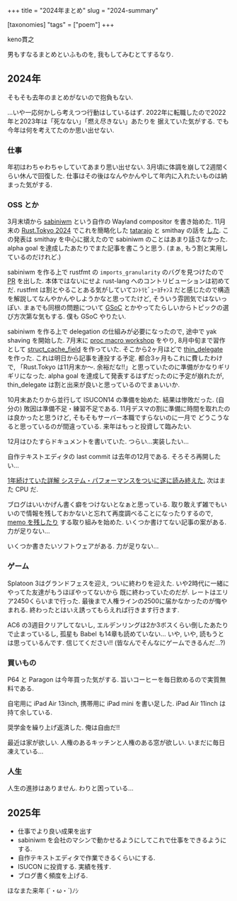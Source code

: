 +++
title = "2024年まとめ"
slug = "2024-summary"

[taxonomies]
"tags" = ["poem"]
+++

keno貫之

男もすなるまとめといふものを, 我もしてみむとてするなり.

## 2024年

そもそも去年のまとめがないので抱負もない.

...いや一応何かしら考えつつ行動はしているはず. 2022年に転職したので2022年と2023年は「死なない」「燃え尽きない」あたりを
据えていた気がする. でも今年は何を考えてたのか思い出せない.

### 仕事

年初はわちゃわちゃしていてあまり思い出せない. 3月頃に体調を崩して2週間くらい休んで回復した.
仕事はその後はなんやかんやして年内に入れたいものは納まった気がする.

### OSS とか

3月末頃から [sabiniwm](https://github.com/kenoss/sabiniwm) という自作の Wayland compositor を書き始めた.
11月末の [Rust.Tokyo 2024](https://rust.tokyo/) でこれを簡略化した
[tatarajo](https://github.com/kenoss/tatarajo) と smithay の話を [した](https://rust.tokyo/lineup/12).
この発表は smithay を中心に据えたので sabiniwm のことはあまり話さなかった.
alpha goal を達成したあたりでまた記事を書こうと思う. (まぁ, もう割と実用しているのだけれど.)

sabiniwm を作る上で rustfmt の `imports_granularity` のバグを見つけたので
[PR](https://github.com/rust-lang/rustfmt/pull/6165) を出した. 本体ではないにせよ
rust-lang へのコントリビューションは初めてだ. rustfmt は割とやることある気がしていてｺﾝﾄﾘﾋﾞｭｰﾖﾁｬﾝｽ
だと感じたので構造を解説してなんやかんやしようかなと思ってたけど, そういう雰囲気ではないっぽい.
まぁでも同根の問題について [GSoC](https://summerofcode.withgoogle.com/archive/2024/projects/gHEu3vxc)
とかやってたらしいからトピックの選び方次第な気もする. 僕も GSoC やりたい.

sabiniwm を作る上で delegation の仕組みが必要になったので, 途中で yak shaving を開始した.
7月末に [proc macro workshop](https://github.com/dtolnay/proc-macro-workshop) をやり,
8月中旬まで習作として [struct_cache_field](https://github.com/kenoss/struct_cache_field) を作っていた.
そこから2ヶ月ほどで [thin_delegate](https://github.com/kenoss/thin_delegate) を作った.
これは明日から記事を連投する予定.
都合3ヶ月もこれに費したわけで, 「Rust.Tokyo は11月末か〜. 余裕だな!!」と思っていたのに準備がかなりギリギリになった.
alpha goal を達成して発表するはずだったのに予定が崩れたが, thin_delegate は割と出来が良いと思っているのでまぁいいか.

10月末あたりから並行して ISUCON14 の準備を始めた. 結果は惨敗だった. (自分の) 敗因は準備不足・練習不足である.
11月デスマの割に準備に時間を取れたのは良かったと思うけど, そもそもサーバー本職ですらないのに一月で
どうこうなると思っているのが間違っている. 来年はもっと投資して臨みたい.

12月はひたすらドキュメントを書いていた. つらい...実装したい...

自作テキストエディタの last commit は去年の12月である. そろそろ再開したい...

[1年続けていた詳解 システム・パフォーマンスをついに遂に読み終えた.](../2024-12-30-mokumoku-reading-books)
次はまた CPU だ.

ブログはいいかげん書く癖をつけないとなぁと思っている.
取り敢えず雑でもいいので情報を残しておかないと忘れて再度調べることになったりするので,
[memo を残したり](../2024-10-29-vblank-and-redraw) する取り組みを始めた.
いくつか書けてない記事の案がある. 力が足りない...

いくつか書きたいソフトウェアがある. 力が足りない...

### ゲーム

Splatoon 3はグランドフェスを迎え, ついに終わりを迎えた. いや2時代に一緒にやってた友達がもうほぼやってないから
既に終わっていたのだが. レートはエリア2450くらいまで行った. 最後まで人権ラインの2500に届かなかったのが悔やまれる.
終わったとはいえ誘ってもらえれば行きます行きます.

AC6 の3週目クリアしてないし, エルデンリングは2か3ボスくらい倒したあたりで止まっているし, 孤星も Babel も14章も読めていない...
いや, いや, 読もうとは思っているんです. 信じてください!! (皆なんでそんなにゲームできるんだ...?)

### 買いもの

P64 と Paragon は今年買った気がする. 旨いコーヒーを毎日飲めるので実質無料である.

自宅用に iPad Air 13inch, 携帯用に iPad mini を書い足した. iPad Air 11inch は持て余している.

奨学金を繰り上げ返済した. 俺は自由だ!!

最近は家が欲しい. 人権のあるキッチンと人権のある窓が欲しい. いまだに毎日凍えている...

### 人生

人生の進捗はありません. わりと困っている...

## 2025年

- 仕事でより良い成果を出す
- sabiniwm を会社のマシンで動かせるようにしてこれで仕事をできるようにする.
- 自作テキストエディタで作業できるくらいにする.
- ISUCON に投資する. 実績を残す.
- ブログ書く頻度を上げる.

ほなまた来年 (´・ω・`)ﾉｼ

